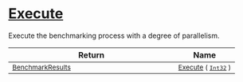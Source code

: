 # [Execute](./VerifierBenchmark-100663385.md)

Execute the benchmarking process with a degree of parallelism.

| Return | Name | 
| --- | --- | 
| <sub>[BenchmarkResults](./../BenchmarkResults.md)</sub><img width=200/>| <sub>[Execute](./VerifierBenchmark-100663385.md) ( [`Int32`](https://docs.microsoft.com/en-us/dotnet/api/System.Int32) )</sub>| <br>


